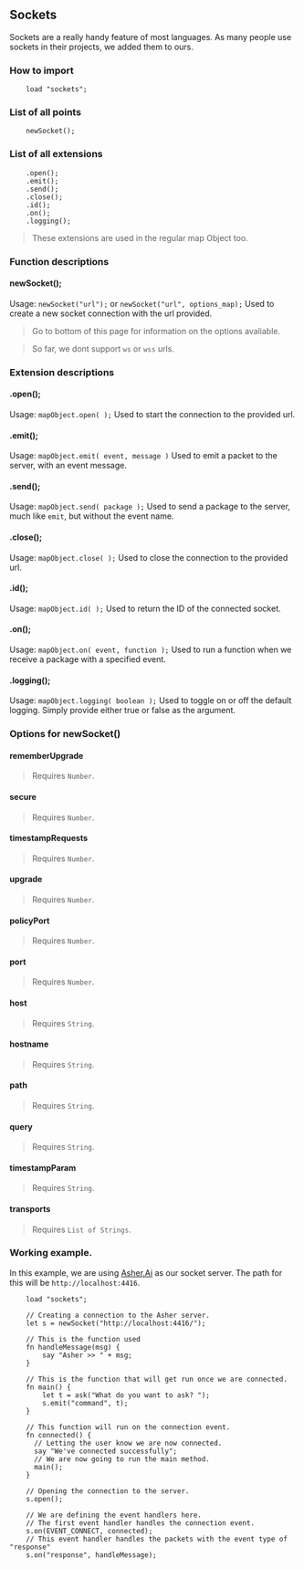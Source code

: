 ## Sockets
Sockets are a really handy feature of most languages.
As many people use sockets in their projects, we added them to ours.

### How to import
~~~ mani
    load "sockets";
~~~

### List of all points
~~~ mani
    newSocket();
~~~

### List of all extensions
~~~ mani
    .open();
    .emit();
    .send();
    .close();
    .id();
    .on();
    .logging();
~~~

> These extensions are used in the regular map Object too.

### Function descriptions

#### newSocket();
Usage: `newSocket("url");` or `newSocket("url", options_map);`
Used to create a new socket connection with the url provided.
> Go to bottom of this page for information on the options avaliable.

> So far, we dont support `ws` or `wss` urls.

### Extension descriptions

#### .open();
Usage: `mapObject.open( );`
Used to start the connection to the provided url.

#### .emit();
Usage: `mapObject.emit( event, message )`
Used to emit a packet to the server, with an event message.

#### .send();
Usage: `mapObject.send( package );`
Used to send a package to the server, much like `emit`, but without the event name.

#### .close();
Usage: `mapObject.close( );`
Used to close the connection to the provided url.

#### .id();
Usage: `mapObject.id( );`
Used to return the ID of the connected socket.

#### .on();
Usage: `mapObject.on( event, function );`
Used to run a function when we receive a package with a specified event.

#### .logging();
Usage: `mapObject.logging( boolean );`
Used to toggle on or off the default logging. Simply provide either true or false as the argument.

### Options for newSocket()

#### rememberUpgrade
> Requires `Number`.
#### secure
> Requires `Number`.
#### timestampRequests
> Requires `Number`.
#### upgrade
> Requires `Number`.
#### policyPort
> Requires `Number`.
#### port
> Requires `Number`.
#### host
> Requires `String`.
#### hostname
> Requires `String`.
#### path
> Requires `String`.
#### query
> Requires `String`.
#### timestampParam
> Requires `String`.
#### transports
> Requires `List of Strings`.

### Working example.
In this example, we are using [Asher.Ai](https://github.com/crazywolf132/Asher.Ai) as our socket server.
The path for this will be `http://localhost:4416`.

~~~ mani
    load "sockets";
    
    // Creating a connection to the Asher server.
    let s = newSocket("http://localhost:4416/");
    
    // This is the function used 
    fn handleMessage(msg) {
        say "Asher >> " + msg;
    }
    
    // This is the function that will get run once we are connected.
    fn main() {
        let t = ask("What do you want to ask? ");
        s.emit("command", t);
    }
    
    // This function will run on the connection event.
    fn connected() {
      // Letting the user know we are now connected.
      say "We've connected successfully";
      // We are now going to run the main method.
      main();
    }
    
    // Opening the connection to the server.
    s.open();
    
    // We are defining the event handlers here.
    // The first event handler handles the connection event.
    s.on(EVENT_CONNECT, connected);
    // This event handler handles the packets with the event type of "response"
    s.on("response", handleMessage);
    
~~~